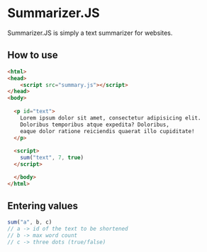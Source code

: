 # Summarizer.JS
Summarizer.JS is simply a text summarizer for websites.

## How to use

```html
<html>
<head>
    <script src="summary.js"></script>
</head>
<body>
  
  <p id="text">
    Lorem ipsum dolor sit amet, consectetur adipisicing elit. 
    Doloribus temporibus atque expedita? Doloribus, 
    eaque dolor ratione reiciendis quaerat illo cupiditate!
  </p>
  
  <script>
    sum("text", 7, true)
  </script>

  </body>
</html>
```

## Entering values
```js
sum("a", b, c)
// a -> id of the text to be shortened
// b -> max word count
// c -> three dots (true/false)
```
